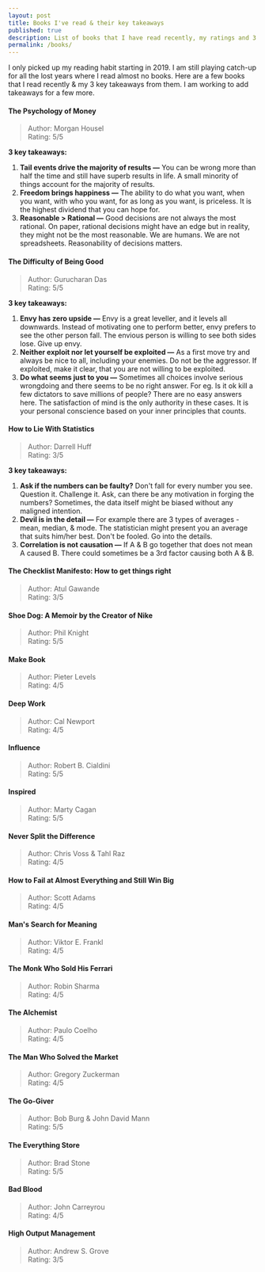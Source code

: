 ```yaml
---
layout: post
title: Books I've read & their key takeaways
published: true
description: List of books that I have read recently, my ratings and 3 key takeways on them. 
permalink: /books/
---
```


I only picked up my reading habit starting in 2019. I am still playing catch-up for all the lost years where I read almost no books. Here are a few books that I read recently & my 3 key takeaways from them. I am working to add takeaways for a few more.

#### **The Psychology of Money**

>Author: Morgan Housel <br/>
Rating: 5/5 <br/>

**3 key takeaways:** 

1. **Tail events drive the majority of results —** You can be wrong more than half the time and still have superb results in life. A small minority of things account for the majority of results. 
2. **Freedom brings happiness —** The ability to do what you want, when you want, with who you want, for as long as you want, is priceless. It is the highest dividend that you can hope for.
3. **Reasonable > Rational —** Good decisions are not always the most rational. On paper, rational decisions might have an edge but in reality, they might not be the most reasonable. We are humans. We are not  spreadsheets. Reasonability of decisions matters.

#### **The Difficulty of Being Good**

>Author: Gurucharan Das <br/>
Rating: 5/5

**3 key takeaways:** 

1. **Envy has zero upside —** Envy is a great leveller, and it levels all downwards. Instead of motivating one to perform better, envy prefers to see the other person fall. The envious person is willing to see both sides lose. Give up envy.
2. **Neither exploit nor let yourself be exploited —** As a first move try and always be nice to all, including your enemies. Do not be the aggressor. If exploited, make it clear, that you are not willing to be exploited.  
3. **Do what seems just to you —** Sometimes all choices involve serious wrongdoing and there seems to be no right answer. For eg. Is it ok kill a few dictators to save millions of people? There are no easy answers here. The satisfaction of mind is the only authority in these cases. It is your personal conscience based on your inner principles that counts. 

#### **How to Lie With Statistics**

>Author: Darrell Huff <br/>
Rating: 3/5

**3 key takeaways:** 

1. **Ask if the numbers can be faulty?** Don't fall for every number you see. Question it. Challenge it. Ask, can there be any motivation in forging the numbers? Sometimes, the data itself might be biased without any maligned intention.  
2. **Devil is in the detail —**  For example there are 3 types of averages - mean, median, & mode. The statistician might present you an average that suits him/her best. Don't be fooled. Go into the details.   
3. **Correlation is not causation —** If A & B go together that does not mean A caused B. There could sometimes be a 3rd factor causing both A & B.

#### **The Checklist Manifesto: How to get things right**

>Author: Atul Gawande  <br/>
>Rating: 3/5

#### **Shoe Dog: A Memoir by the Creator of Nike**

>Author: Phil Knight  <br/>
>Rating: 5/5

#### **Make Book**

>Author: Pieter Levels  <br/>
Rating: 4/5

#### **Deep Work**

>Author: Cal Newport <br/>
Rating: 4/5

#### **Influence**

>Author: Robert B. Cialdini <br/>
Rating: 5/5

#### **Inspired**

>Author: Marty Cagan <br/>
Rating: 5/5

#### **Never Split the Difference**

>Author: Chris Voss & Tahl Raz <br/>
Rating: 4/5

#### **How to Fail at Almost Everything and Still Win Big**

>Author: Scott Adams <br/>
Rating: 4/5

#### **Man's Search for Meaning** 

>Author: Viktor E. Frankl <br/>
Rating: 4/5

#### **The Monk Who Sold His Ferrari**

>Author: Robin Sharma <br/>
Rating: 4/5

#### **The Alchemist**

>Author: Paulo Coelho <br/>
Rating: 4/5

#### **The Man Who Solved the Market**

>Author: Gregory Zuckerman <br/>
Rating: 4/5

#### **The Go-Giver**

>Author: Bob Burg & John David Mann <br/>
Rating: 5/5

#### **The Everything Store**

>Author: Brad Stone <br/>
Rating: 5/5

#### **Bad Blood**

>Author: John Carreyrou <br/>
Rating: 4/5

#### **High Output Management**

>Author: Andrew S. Grove <br/>
Rating: 3/5